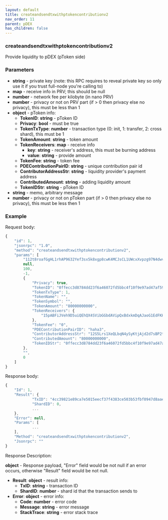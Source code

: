 ```yaml
---
layout: default
title: createandsendtxwithptokencontributionv2
nav_order: 11
parent: pDEX
has_children: false
---
```


### createandsendtxwithptokencontributionv2

Provide liquidity to pDEX (pToken side)
### Parameters

- **string** - private key (note: this RPC requires to reveal private key so only use it if you trust full-node you're calling to)
- **map** - receive info in PRV; this should be null
- **number** - network fee per kilobyte (in nano PRV)
- **number** - privacy or not on PRV part (if > 0 then privacy else no privacy), this must be less than 1
- **object** - pToken info:
    - **TokenID**: **string** - pToken ID
    - **Privacy**: **bool** - must be true
    - **TokenTxType**: **number** - transaction type (0: init, 1: transfer, 2: cross shard), this must be 1
    - **TokenAmount**: **string** - token amount
    - **TokenReceivers**: **map** - receive info
        - **key**: **string** - receiver's address, this must be burning address
        - **value**: **string** - provide amount
    - **TokenFee**: **string** - token fee
    - **PDEContributionPairID**: **string** - unique contribution pair id
    - **ContributorAddressStr**: **string** - liquidity provider's payment address 
    - **ContributedAmount**: **string** - adding liquidity amount
    - **TokenIDStr**: **string** - pToken ID
- **string** - memo, arbitrary message
- **number** - privacy or not on pToken part (if > 0 then privacy else no privacy), this must be less then 1

### Example
Request body:
```javascript
{
    "id": 1,
    "jsonrpc": "1.0",
    "method": "createandsendtxwithptokencontributionv2",
    "params": [
        "112t8roafGgHL1rhAP9632Yef3sx5k8xgp8cwK4MCJsCL1UWcxXvpzg97N4dwvcD735iKf31Q2ZgrAvKfVjeSUEvnzKJyyJD3GqqSZdxN4or",
        null,
        100,
        -1,
        {
            "Privacy": true,
            "TokenID": "0ffecc3d8784dd23f6a46072fd5bbc4f10f9e97ad47af59bfe4a134762b9e184",
            "TokenTxType": 1,
            "TokenName": "",
            "TokenSymbol": "",
            "TokenAmount": "80000000000",
            "TokenReceivers": {
                "15pABFiJVeh9D5uiQEhQX4SVibGGbdAVipQxBdxkmDqAJaoG1EdFKHBrNfs": "80000000000"
            },
            "TokenFee": "0",
            "PDEContributionPairID": "haha3",
            "ContributorAddressStr": "12S5Lrs1XeQLbqN4ySyKtjAjd2d7sBP2tjFijzmp6avrrkQCNFMpkXm3FPzj2Wcu2ZNqJEmh9JriVuRErVwhuQnLmWSaggobEWsBEci",
            "ContributedAmount": "80000000000",
            "TokenIDStr": "0ffecc3d8784dd23f6a46072fd5bbc4f10f9e97ad47af59bfe4a134762b9e184"
        },
        "",
        0
    ]
}
```
Response body:
```javascript
{
    "Id": 1,
    "Result": {
		    "TxID": "4cc39821e89ca7e5015eecf37f4383ce503b53fbf0947d8aaee4cd11a934bfeb",
		    "ShardID": 0,
		    ...
    },
    "Error": null,
    "Params": [
		    ...
    ],
    "Method": "createandsendtxwithptokencontributionv2",
    "Jsonrpc": ""
}
```
Response Description:

**object** - Response payload, "Error" field would be not null if an error occurs, otherwise "Result" field would be not null.

- **Result**: **object** - result info:
    - **TxID**: **string** - transaction ID
    - **ShardID**: **number** - shard id that the transaction sends to
- **Error**: **object** - error info:
    - **Code**: **number** - error code
    - **Message**: **string** - error message
    - **StackTrace**: **string** - error stack trace
